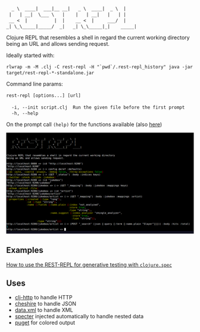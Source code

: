       _ \  ____|  ___|__ __|   _ \  ____|  _ \  |     
     |   | __|  \___ \   |    |   | __|   |   | |     
     __ <  |          |  |    __ <  |     ___/  |     
    _| \_\_____|_____/  _|   _| \_\_____|_|    _____| 


Clojure REPL that resembles a shell in regard the current working directory
being an URL and allows sending request.

Ideally started with:

    rlwrap -m -M .clj -C rest-repl -H "`pwd`/.rest-repl_history" java -jar target/rest-repl-*-standalone.jar

Command line params:

    rest-repl [options...] [url]
    
      -i, --init script.clj  Run the given file before the first prompt
      -h, --help

On the prompt call `(help)` for the functions available (also
[here](resources/help.md))


![screenshot](doc/restrepl.png)


Examples
--------

[How to use the REST-REPL for generative testing with `clojure.spec`](doc/testing.md)


Uses
----

- [clj-http](https://github.com/dakrone/clj-http) to handle HTTP
- [cheshire](https://github.com/dakrone/cheshire) to handle JSON
- [data.xml](https://github.com/clojure/data.xml) to handle XML
- [specter](https://github.com/nathanmarz/specter) injected
  automatically to handle nested data
- [puget](https://github.com/greglook/puget) for colored output


